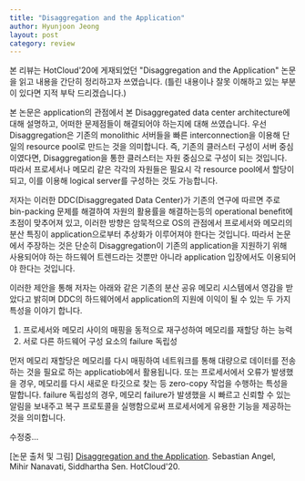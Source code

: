 ```yaml
---
title: "Disaggregation and the Application"
author: Hyunjoon Jeong
layout: post
category: review
---
```


본 리뷰는 HotCloud'20에 게재되었던 "Disaggregation and the Application" 논문을 읽고 내용을 간단히 정리하고자 쓰였습니다.
(틀린 내용이나 잘못 이해하고 있는 부분이 있다면 지적 부탁 드리겠습니다.)

본 논문은 application의 관점에서 본 Disaggregated data center architecture에 대해 설명하고, 어떠한 문제점들이 해결되어야 하는지에 대해 쓰였습니다. 우선 Disaggregation은 기존의 monolithic 서버들을 빠른 interconnection을 이용해 단일의 resource pool로 만드는 것을 의미합니다. 즉, 기존의 클러스터 구성이 서버 중심이였다면, Disaggregation을 통한 클러스터는 자원 중심으로 구성이 되는 것입니다. 따라서 프로세서나 메모리 같은 각각의 자원들은 필요시 각 resource pool에서 할당이 되고, 이를 이용해 logical server를 구성하는 것도 가능합니다.  

저자는 이러한 DDC(Disaggregated Data Center)가 기존의 연구에 따르면 주로 bin-packing 문제를 해결하여 자원의 활용률을 해결하는등의 operational benefit에 초점이 맞추어져 있고, 이러한 방향은 암묵적으로 OS의 관점에서 프로세서와 메모리의 분산 특징이 application으로부터 추상화가 이루어져야 한다는 것입니다. 따라서 논문에서 주장하는 것은 단순히 Disaggregation이 기존의 application을 지원하기 위해 사용되어야 하는 하드웨어 트렌드라는 것뿐만 아니라 application 입장에서도 이용되어야 한다는 것입니다.  

이러한 제안을 통해 저자는 아래와 같은 기존의 분산 공유 메모리 시스템에서 영감을 받았다고 밝히며 DDC의 하드웨어에서 application의 지원에 이익이 될 수 있는 두 가지 특성을 이야기 합니다.

1. 프로세서와 메모리 사이의 매핑을 동적으로 재구성하여 메모리를 재할당 하는 능력
2. 서로 다른 하드웨어 구성 요소의 failure 독립성

먼저 메모리 재할당은 메모리를 다시 매핑하여 네트워크를 통해 대량으로 데이터를 전송하는 것을 필요로 하는 applicatiob에서 활용됩니다. 또는 프로세서에서 오류가 발생했을 경우, 메모리를 다시 새로운 타깃으로 찾는 등 zero-copy 작업을 수행하는 특성을 말합니다. failure 독립성의 경우, 메모리 failure가 발생했을 시 빠르고 신뢰할 수 있는 알림을 보내주고 복구 프로토콜을 실행함으로써 프로세서에게 유용한 기능을 제공하는 것을 의미합니다.

수정중...

\[논문 출처 및 그림] <a href="https://www.usenix.org/conference/hotcloud20/presentation/angel">Disaggregation and the Application</a>. Sebastian Angel, Mihir Nanavati, Siddhartha Sen. HotCloud'20.
